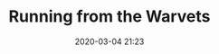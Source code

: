 ---
layout: post
title: Running from the Warvets 
date: 2020-03-04 21:23
published: false
header_feature_image:
caption:
tags:    # use [tag1,tag2]
---